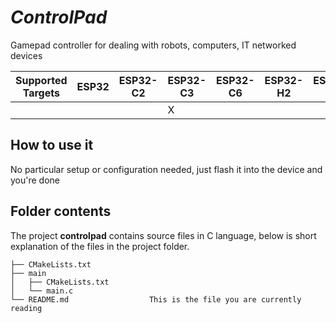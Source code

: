 # _ControlPad_
Gamepad controller for dealing with robots, computers, IT networked devices

| Supported Targets | ESP32 | ESP32-C2 | ESP32-C3 | ESP32-C6 | ESP32-H2 | ESP32-P4 | ESP32-S2 | ESP32-S3 |
| ----------------- | ----- | -------- | -------- | -------- | -------- | -------- | -------- | -------- |
|                   |       |          |     X    |          |          |          |          |          |


## How to use it
No particular setup or configuration needed, just flash it into the device and you're done


## Folder contents
The project **controlpad** contains source files in C language,
below is short explanation of the files in the project folder.

```
├── CMakeLists.txt
├── main
│   ├── CMakeLists.txt
│   └── main.c
└── README.md                  This is the file you are currently reading
```
